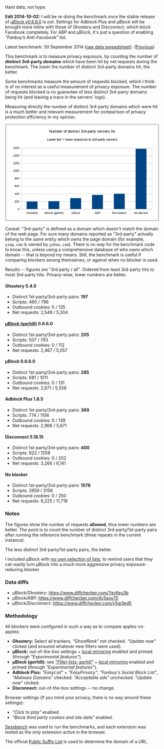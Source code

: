 Hard data, not hype.

**Edit 2014-10-02:** I will be re-doing the benchmark once the stable release of [µBlock v0.6.6.0](https://github.com/gorhill/uBlock/releases/tag/0.6.6.0) is out. Settings for Adblock Plus and µBlock will be brought more inline with those of Ghostery and Disconnect, which block Facebook completely. For ABP and µBlock, it's just a question of enabling _"Fanboy’s Anti-Facebook"_ list.

Latest benchmark: 30 September 2014 ([raw data spreadsheet](https://github.com/gorhill/uBlock/blob/master/doc/benchmarks/privex-201409-30.ods)). ([Previous](https://github.com/gorhill/uBlock/wiki/2014-07-22:-%C2%B5Block-and-others:-Blocking-ads,-trackers,-malwares))

This benchmark is to measure privacy exposure, by counting the number of **distinct 3rd-party domains** which
have been hit by net requests during the benchmark. The lower the number of distinct 3rd-party domains hit, the better.

Some benchmarks measure the amount of requests blocked, which I think is of no interest as a useful
measurement of privacy exposure. The number of requests blocked is no guarantee of less distinct 3rd-party domains being hit (and leaving a trace in the servers' logs).

Measuring directly the number of distinct 3rd-party domains which were hit is a much better and relevant measurement for comparison of privacy protection efficiency in my opinion.

![Privacy benchmark graph](https://raw.githubusercontent.com/gorhill/uBlock/master/doc/benchmarks/privex-201409-30.png)

Caveat: "3rd-party" is defined as a domain which doesn't match the domain of the web page. For sure many 
domains reported as "3rd-party" actually belong to the same entity which owns the page domain (for example, `yimg.com` is owned by `yahoo.com`). There is no way for the benchmark code to know this, unless using a comprehensive database of who owns which domain -- that is beyond my means. Still, the benchmark is useful if comparing blockers among themselves, or against when no blocker is used.

Results -- figures are "3rd party / all". Ordered from least 3rd-party hits to most 3rd-party hits. Privacy-wise, lower numbers are better.

#### Ghostery 5.4.0

- Distinct 1st-party/3rd-party pairs: **197**
- Scripts: 490 / 796
- Outbound cookies: 0 / 135
- Net requests: 2,548 / 5,304

#### [µBlock (gorhill)](https://github.com/gorhill/uBlock/wiki/Filter-lists:-gorhill) 0.6.6.0

- Distinct 1st-party/3rd-party pairs: **205**
- Scripts: 507 / 793
- Outbound cookies: 0 / 112
- Net requests: 2,467 / 5,057

#### µBlock 0.6.6.0

- Distinct 1st-party/3rd-party pairs: **285**
- Scripts: 681 / 1011
- Outbound cookies: 0 / 131
- Net requests: 2,871 / 5,558

#### Adblock Plus 1.8.5

- Distinct 1st-party/3rd-party pairs: **369**
- Scripts: 774 / 1106
- Outbound cookies: 0 / 139
- Net requests: 2,966 / 5,671

#### Disconnect 5.18.15

- Distinct 1st-party/3rd-party pairs: **400**
- Scripts: 922 / 1258
- Outbound cookies: 0 / 202
- Net requests: 3,266 / 6,141

#### No blocker

- Distinct 1st-party/3rd-party pairs: **1578**
- Scripts: 2659 / 3156
- Outbound cookies: 0 / 250
- Net requests: 8,225 / 11,718

### Notes

The figures show the number of requests **allowed**, thus lower numbers are better. 
The point is to count the number of distinct 3rd-party/1st-party pairs after running 
the reference benchmark (three repeats in the current instance).

The less distinct 3rd-party/1st-party pairs, the better.

I included µBlock with [my own selection of lists](https://github.com/gorhill/uBlock/wiki/Filter-lists:-gorhill), to remind users that they can easily turn µBlock into a much more aggressive privacy exposure-reducing blocker.

### Data diffs

- µBlock/Ghostery: https://www.diffchecker.com/7qv6eu3b
- µBlock/ABP: https://www.diffchecker.com/4c5aox70
- µBlock/Disconnect: https://www.diffchecker.com/y5gj3ed5

### Methodology

All blockers were configured in such a way as to compare apples-vs-apples:

- **Ghostery:** Select all trackers. _"GhostRank"_ not checked. _"Update now"_ clicked (and ensured whatever new filters were used).
- **µBlock:** out-of-the-box settings + [local mirroring](https://github.com/gorhill/uBlock/wiki/Experimental-features#privacy-exposure-reduction-local-mirroring) enabled and primed (through _"Experimental features"_).
- **µBlock (gorhill):** see [_"Filter lists: gorhill"_](https://github.com/gorhill/uBlock/wiki/Filter-lists:-gorhill) + [local mirroring](https://github.com/gorhill/uBlock/wiki/Experimental-features#privacy-exposure-reduction-local-mirroring) enabled and primed (through _"Experimental features"_).
- **Adblock Plus:** _"EasyList"_ + _"EasyPrivacy"_, _"Fanboy's Social Block List"_, _"Malware Domains"_ checked. _"Acceptable ads"_ unchecked. _"Update now"_ clicked.
- **Disconnect:** out-of-the-box settings -- no change.

Browser settings (if you mind your privacy, there is no way around these settings):
- _"Click to play"_ enabled.
- _"Block third party cookies and site data"_ enabled.

[Sessbench](https://github.com/gorhill/sessbench) was used to run the benchmarks, 
and each extension was tested as the only extension active in the browser.

The official [Public Suffix List](https://publicsuffix.org/list/) is used to determine the domain of a URL.